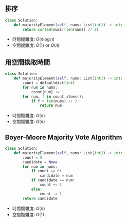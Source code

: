 ## 排序
```py
class Solution:
    def majorityElement(self, nums: List[int]) -> int:
        return sorted(nums)[len(nums) // 2]
```
* 時間複雜度: $O(n\log n)$
* 空間複雜度: $O(1)$ or $O(n)$
## 用空間換取時間
```py
class Solution:
    def majorityElement(self, nums: List[int]) -> int:
        count = defaultdict(int)
        for num in nums:
            count[num] += 1
        for num, f in count.items():
            if f > len(nums) // 2:
                return num
```
* 時間複雜度: $O(n)$
* 空間複雜度: $O(n)$
## Boyer-Moore Majority Vote Algorithm
```py
class Solution:
    def majorityElement(self, nums: List[int]) -> int:
        count = 0
        candidate = None
        for num in nums:
            if count == 0:
                candidate = num
            if candidate == num:
                count += 1
            else:
                count -= 1
        return candidate
```
* 時間複雜度: $O(n)$
* 空間複雜度: $O(1)$
